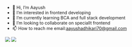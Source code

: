 - 👋 Hi, I’m Aayush
- 👀 I’m interested in frontend developing
- 🌱 I’m currently learning BCA and full stack development   
- 💞️ I’m looking to collaborate on speciallt frontend
- 📫 How to reach me email:aayushadhikari70@gmail.com

<!---
Aayush3003265/Aayush3003265 is a ✨ special ✨ repository because its `README.md` (this file) appears on your GitHub profile.
You can click the Preview link to take a look at your changes.
--->

![](https://media4.giphy.com/media/v1.Y2lkPTc5MGI3NjExYno0MnlmYjI4NHF3c3Zyc2p0enJxdHB5b2ptOTV0bjQzbmI0Y3lrayZlcD12MV9pbnRlcm5hbF9naWZfYnlfaWQmY3Q9Zw/vhVqGkxDYxAaRbOWVp/giphy.gif) ![](https://media4.giphy.com/media/v1.Y2lkPTc5MGI3NjExNDl2cDhsa2d0dTZ6YmQzYXIzZzV3Y3l5Y3Rrdjg0ZDV6aDB4MnY1eSZlcD12MV9pbnRlcm5hbF9naWZfYnlfaWQmY3Q9Zw/VTtANKl0beDFQRLDTh/giphy.gif)
